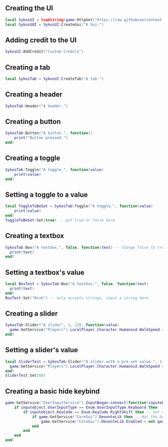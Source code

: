 ## Creating the UI
```lua
local SykosUI = loadstring(game:HttpGet("https://raw.githubusercontent.com/bloodball/UI-Librarys/main/Sykos"))()
local SykosGUI = SykosUI:CreateGui("A Gui.")
```
## Adding credit to the UI
```lua
SykosUI:AddCredit("Custom Credits")
```
## Creating a tab
```lua
local SykosTab = SykosUI:CreateTab("A tab.")
```
## Creating a header
```lua
SykosTab:Header("A header.")
```
## Creating a button
```lua
SykosTab:Button("A button.", function()
    print("Button pressed.")
end)
```
## Creating a toggle
```lua
SykosTab:Toggle("A toggle.", function(value)
    print(value)
end)
```
## Setting a toggle to a value
```lua
local ToggleToBeSet = SykosTab:Toggle("A toggle.", function(value)
    print(value)
end)
ToggleToBeSet:Set(true) -- put true or false here
```
## Creating a textbox
```lua
SykosTab:Box("A textbox.", false, function(text) -- Change false to true if you want it to only accept numbers.
  print(text)
end)
```
## Setting a textbox's value
```lua
local BoxTest = SykosTab:Box("A textbox.", false, function(text)
  print(text)
end)
BoxTest:Set("Bruh") -- only accepts strings, input a string here
```
## Creating a slider
```lua
SykosTab:Slider("A slider", 1, 120, function(value)
  game:GetService("Players").LocalPlayer.Character.Humanoid.WalkSpeed = value
end)
```
## Setting a slider's value
```lua
local SliderTest = SykosTab:Slider("A slider with a pre-set value.", 1, 120, function(value)
  game:GetService("Players").LocalPlayer.Character.Humanoid.WalkSpeed = value
end)
SliderTest:Set(60)
```
## Creating a basic hide keybind
```lua
game:GetService("UserInputService").InputBegan:connect(function(inputobject)
    if inputobject.UserInputType == Enum.UserInputType.Keyboard then
        if inputobject.KeyCode == Enum.KeyCode.RightShift then -- Get enum codes here: https://developer.roblox.com/en-us/api-reference/enum/KeyCode
            if game:GetService("CoreGui").DevonteLib then -- Not the best method but it works well.
                game:GetService("CoreGui").DevonteLib.Enabled = not game:GetService("CoreGui").DevonteLib.Enabled
            end
        end
    end
end)
```
